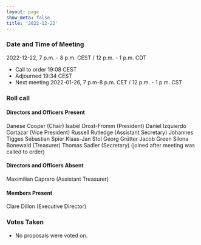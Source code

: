 ```yaml
---
layout: page
show_meta: false
title: '2022-12-22'
---
```


### Date and Time of Meeting

2022-12-22, 7 p.m. - 8 p.m. CEST / 12 p.m. - 1 p.m. CDT

* Call to order 19:08 CEST
* Adjourned 19:34 CEST
* Next meeting 2022-01-26, 7 p.m-8 p.m. CET / 12 p.m. - 1 p.m. CST

### Roll call

#### Directors and Officers Present

Danese Cooper (Chair) Isabel Drost-Fromm (President) Daniel Izquierdo Cortazar (Vice President) Russell Rutledge (Assistant Secretary) Johannes Tigges Sebastian Spier Klaas-Jan Stol Georg Grütter Jacob Green Silona Bonewald (Treasurer) Thomas Sadler (Secretary) (joined after meeting was called to order)

#### Directors and Officers Absent

Maximilian Capraro (Assistant Treasurer)

#### Members Present

Clare Dillon (Executive Director)

### Votes Taken

* No proposals were voted on.
